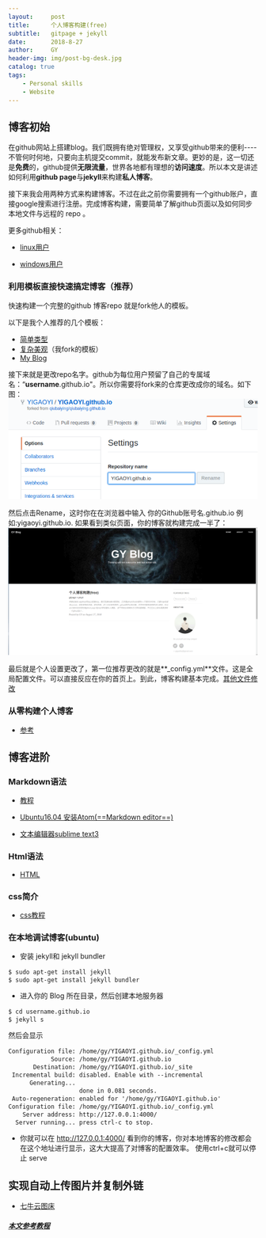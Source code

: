 ```yaml
---
layout:     post
title:      个人博客构建(free)
subtitle:   gitpage + jekyll
date:       2018-8-27
author:     GY
header-img: img/post-bg-desk.jpg
catalog: true
tags:
    - Personal skills
    - Website
---
```


## 博客初始

在github网站上搭建blog。我们既拥有绝对管理权，又享受github带来的便利----不管何时何地，只要向主机提交commit，就能发布新文章。更妙的是，这一切还是**免费**的，github提供**无限流量**，世界各地都有理想的**访问速度**。所以本文是讲述如何利用**github page**与**jekyll**来构建**私人博客**。

接下来我会用两种方式来构建博客。不过在此之前你需要拥有一个github账户，直接google搜索进行注册。完成博客构建，需要简单了解github页面以及如何同步本地文件与远程的 repo 。

更多github相关：

* [linux用户](https://www.liaoxuefeng.com/wiki/0013739516305929606dd18361248578c67b8067c8c017b000/00137628548491051ccfaef0ccb470894c858999603fedf000)

* [windows用户](https://blog.csdn.net/qq_35246620/article/details/66973794)

### 利用模板直接快速搞定博客（推荐）

快速构建一个完整的github 博客repo 就是fork他人的模板。

以下是我个人推荐的几个模板：

* [简单类型](https://github.com/dbtek/dbyll)
* [复杂美观](https://github.com/qiubaiying/qiubaiying.github.io)（我fork的模板）
* [My Blog](https://github.com/YIGAOYI/YIGAOYI.github.io)

接下来就是更改repo名字。github为每位用户预留了自己的专属域名：“**username**.github.io"。所以你需要将fork来的仓库更改成你的域名。如下图：
![](/img/post/2018.8/blog1.png)

然后点击Rename，这时你在在浏览器中输入 你的Github账号名.github.io 例如:yigaoyi.github.io.
如果看到类似页面，你的博客就构建完成一半了：
![](/img/post/2018.8/blog2.png)

最后就是个人设置更改了，第一位推荐更改的就是**_config.yml**文件。这是全局配置文件。可以直接反应在你的首页上。到此，博客构建基本完成。[其他文件修改](https://www.jekyll.com.cn/docs/structure/)



### 从零构建个人博客

* [参考](https://blog.csdn.net/NockinOnHeavensDoor/article/details/80297456)

##  博客进阶


### Markdown语法

* [教程](https://coding.net/help/doc/project/markdown.html)

* [Ubuntu16.04 安装Atom(==Markdown editor==)](https://www.cnblogs.com/EasonJim/p/7570667.html)

* [文本编辑器sublime text3](http://tipsonubuntu.com/2017/05/30/install-sublime-text-3-ubuntu-16-04-official-way/)

### Html语法

* [HTML](http://www.runoob.com/html/html-tutorial.html)

### css简介

* [css教程](http://www.runoob.com/css/css-tutorial.html)

### 在本地调试博客(ubuntu)

* 安装 jekyll和 jekyll bundler

```
$ sudo apt-get install jekyll
$ sudo apt-get install jekyll bundler
```
* 进入你的 Blog 所在目录，然后创建本地服务器

```
$ cd username.github.io
$ jekyll s
```

然后会显示


```
Configuration file: /home/gy/YIGAOYI.github.io/_config.yml
            Source: /home/gy/YIGAOYI.github.io
       Destination: /home/gy/YIGAOYI.github.io/_site
 Incremental build: disabled. Enable with --incremental
      Generating...
                    done in 0.081 seconds.
 Auto-regeneration: enabled for '/home/gy/YIGAOYI.github.io'
Configuration file: /home/gy/YIGAOYI.github.io/_config.yml
    Server address: http://127.0.0.1:4000/
  Server running... press ctrl-c to stop.

```
* 你就可以在 http://127.0.0.1:4000/ 看到你的博客，你对本地博客的修改都会在这个地址进行显示，这大大提高了对博客的配置效率。
使用ctrl+c就可以停止 serve

## 实现自动上传图片并复制外链

* [七牛云图床](https://www.jianshu.com/p/893cdde74577)

##### [本文**参考**教程](https://cloud.tencent.com/developer/article/1121123)
